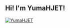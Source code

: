 ## Hi! I'm YumaHJET!
[![YumaHJET](https://img.shields.io/endpoint?url=https%3A%2F%2Fatcoder-badges.now.sh%2Fapi%2Fatcoder%2Fjson%2FYumaHJET)](https://atcoder.jp/users/YumaHJET)
